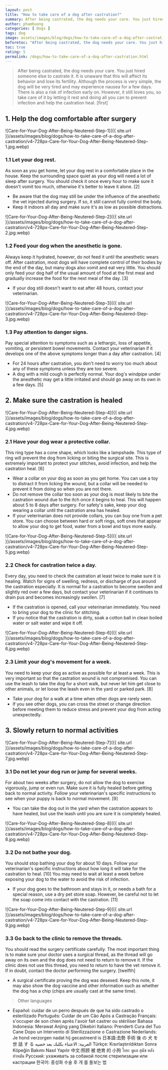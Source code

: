 ```yaml
---
layout: post
title: "How to take care of a dog after castration?"
summary: After being castrated, the dog needs your care. You just hired someone else to castrate it. It is unaware that this will affect its behavior and lose its fertility. Although the process is very simple, the dog will be very tired and may experience nausea for a few days. There is also a risk of infection early on. However, it still loves you, so take care of it by letting it rest and doing all you can to prevent infection and help the castration heal.
author: phamhuong
categories: [ Dogs ]
tags: dog
image: assets/images/blog/dogs/how-to-take-care-of-a-dog-after-castration/v4-728px-Care-for-Your-Dog-After-Being-Neutered-Step-2.webp
beforetoc: "After being castrated, the dog needs your care. You just hired someone else to castrate it. It is unaware that this will affect its behavior and lose its fertility. Although the process is very simple, the dog will be very tired and may experience nausea for a few days. There is also a risk of infection early on. However, it still loves you, so take care of it by letting it rest and doing all you can to prevent infection and help the castration heal."
toc: true
rating: 5
permalink: /dogs/how-to-take-care-of-a-dog-after-castration.html
---
```


> After being castrated, the dog needs your care. You just hired someone else to castrate it. It is unaware that this will affect its behavior and lose its fertility. Although the process is very simple, the dog will be very tired and may experience nausea for a few days. There is also a risk of infection early on. However, it still loves you, so take care of it by letting it rest and doing all you can to prevent infection and help the castration heal. [first]

## 1. Help the dog comfortable after surgery

![Care-for-Your-Dog-After-Being-Neutered-Step-1]({{ site.url }}/assets/images/blog/dogs/how-to-take-care-of-a-dog-after-castration/v4-728px-Care-for-Your-Dog-After-Being-Neutered-Step-1.jpg.webp)

### 1.1 Let your dog rest. 

As soon as you get home, let your dog rest in a comfortable place in the house. Keep the surrounding space quiet as your dog will need a lot of sleep after surgery. You should check it once every hour to make sure it doesn't vomit too much, otherwise it's better to leave it alone. [2]
- Be aware that the dog may still be under the influence of the anesthetic the vet injected during surgery. If so, it still cannot fully control the body.
- Keep it indoors all day and make sure it's as low as possible distractions.

![Care-for-Your-Dog-After-Being-Neutered-Step-2]({{ site.url }}/assets/images/blog/dogs/how-to-take-care-of-a-dog-after-castration/v4-728px-Care-for-Your-Dog-After-Being-Neutered-Step-2.jpg.webp)

### 1.2 Feed your dog when the anesthetic is gone. 

Always keep it hydrated, however, do not feed it until the anesthetic wears off. After castration, most dogs will have complete control of their bodies by the end of the day, but many dogs also vomit and eat very little. You should only feed your dog half of the usual amount of food at the first meal and gradually increase the food for the next meal of the day. [3]
- If your dog still doesn't want to eat after 48 hours, contact your veterinarian.

![Care-for-Your-Dog-After-Being-Neutered-Step-3]({{ site.url }}/assets/images/blog/dogs/how-to-take-care-of-a-dog-after-castration/v4-728px-Care-for-Your-Dog-After-Being-Neutered-Step-3.jpg.webp)

### 1.3 Pay attention to danger signs. 

Pay special attention to symptoms such as a lethargic, loss of appetite, vomiting, or persistent bowel movements. Contact your veterinarian if it develops one of the above symptoms longer than a day after castration. [4]
- For 24 hours after castration, you don't need to worry too much about any of these symptoms unless they are too severe.
- A dog with a mild cough is perfectly normal. Your dog's windpipe under the anesthetic may get a little irritated and should go away on its own in a few days. [5]

## 2. Make sure the castration is healed

![Care-for-Your-Dog-After-Being-Neutered-Step-4]({{ site.url }}/assets/images/blog/dogs/how-to-take-care-of-a-dog-after-castration/v4-728px-Care-for-Your-Dog-After-Being-Neutered-Step-4.jpg.webp)

### 2.1 Have your dog wear a protective collar. 

This ring type has a cone shape, which looks like a lampshade. This type of ring will prevent the dog from licking or biting the surgical site. This is extremely important to protect your stitches, avoid infection, and help the castration heal. [6]
- Wear a collar on your dog as soon as you get home. You can use a toy to distract it from licking the wound, but a collar will be needed to prevent it from doing so when you are not there.
- Do not remove the collar too soon as your dog is most likely to bite the castration wound due to the itch once it begins to heal. This will happen about 5 to 8 days after surgery. For safety's sake, keep your dog wearing a collar until the castration area has healed.
- If your veterinarian does not provide collars, you can buy one from a pet store. You can choose between hard or soft rings, soft ones that appear to allow your dog to get food, water from a bowl and toys more easily.

![Care-for-Your-Dog-After-Being-Neutered-Step-5]({{ site.url }}/assets/images/blog/dogs/how-to-take-care-of-a-dog-after-castration/v4-728px-Care-for-Your-Dog-After-Being-Neutered-Step-5.jpg.webp)

### 2.2 Check for castration twice a day. 

Every day, you need to check the castration at least twice to make sure it is healing. Watch for signs of swelling, redness, or discharge of pus around the castration especially. It is normal for a castration to become swollen and slightly red over a few days, but contact your veterinarian if it continues to drain pus and becomes increasingly swollen. [7]
- If the castration is opened, call your veterinarian immediately. You need to bring your dog to the clinic for stitching.
- If you notice that the castration is dirty, soak a cotton ball in clean boiled water or salt water and wipe it off.

![Care-for-Your-Dog-After-Being-Neutered-Step-6]({{ site.url }}/assets/images/blog/dogs/how-to-take-care-of-a-dog-after-castration/v4-728px-Care-for-Your-Dog-After-Being-Neutered-Step-6.jpg.webp)

### 2.3 Limit your dog's movement for a week. 

You need to keep your dog as active as possible for at least a week. This is very important so that the castration wound is not compromised. You can use the leash to take the dog for a short walk, but never let him get close to other animals, or let loose the leash even in the yard or parked park. [8]
- Take your dog for a walk at a time when other dogs are rarely seen.
- If you see other dogs, you can cross the street or change direction before meeting them to reduce stress and prevent your dog from acting unexpectedly.

## 3. Slowly return to normal activities

![Care-for-Your-Dog-After-Being-Neutered-Step-7]({{ site.url }}/assets/images/blog/dogs/how-to-take-care-of-a-dog-after-castration/v4-728px-Care-for-Your-Dog-After-Being-Neutered-Step-7.jpg.webp)

### 3.1 Do not let your dog run or jump for several weeks. 

For about two weeks after surgery, do not allow the dog to exercise vigorously, jump or even run. Make sure it is fully healed before getting back to normal activity. Follow your veterinarian's specific instructions to see when your puppy is back to normal movement. [9]
- You can take the dog out in the yard when the castration appears to have healed, but use the leash until you are sure it is completely healed.

![Care-for-Your-Dog-After-Being-Neutered-Step-8]({{ site.url }}/assets/images/blog/dogs/how-to-take-care-of-a-dog-after-castration/v4-728px-Care-for-Your-Dog-After-Being-Neutered-Step-8.jpg.webp)

### 3.2 Do not bathe your dog. 

You should stop bathing your dog for about 10 days. Follow your veterinarian's specific instructions about how long it will take for the castration to heal. [10] You may need to wait at least a week before exposing your dog to the water to avoid the risk of infection.
- If your dog goes to the bathroom and stays in it, or needs a bath for a special reason, use a dry pet store soap. However, be careful not to let the soap come into contact with the castration. [11]

![Care-for-Your-Dog-After-Being-Neutered-Step-9]({{ site.url }}/assets/images/blog/dogs/how-to-take-care-of-a-dog-after-castration/v4-728px-Care-for-Your-Dog-After-Being-Neutered-Step-9.jpg.webp)

### 3.3 Go back to the clinic to remove the threads. 

You should read the surgery certificate carefully. The most important thing is to make sure your doctor uses a surgical thread, as the thread will go away on its own and the dog does not need to return to remove it. If the clinic does not use this thread, you need to return to have the vet remove it. If in doubt, contact the doctor performing the surgery. [twelfth]
- A surgical certificate proving the dog was desexed. Keep this note, it may also show the dog vaccine and other information such as whether the dog has a chip (chips are usually cast at the same time).

> Other languages
- Español: cuidar de un perro después de que ha sido castrado o esterilizado Português: Cuidar de um Cão Após a Castração Français: s'occuper de son chien après l'avoir fait castrer ou stériliser Bahasa Indonesia: Merawat Anjing yang Dikebiri Italiano: Prenderti Cura del Tuo Cane Dopo un Intervento di Sterilizzazione o Castrazione Nederlands: Je hond verzorgen nadat hij gecastreerd is 日本語:去勢 手術 後 の 犬 を 世 話 す る العربية: الاعتناء بكلبك بعد خصيه Türkçe: Kısırlaştırıldıktan Sonra Köpeğin Bakımı Nasıl Yapılır 中文:照顾 被 绝育 的 小狗 ไทย: ดูแล สุนัข หลัง ทำหมัน Русский: ухаживать за собакой после стерилизации или кастрации 한국어: 중성화 수술 후 개 를 돌보는 법